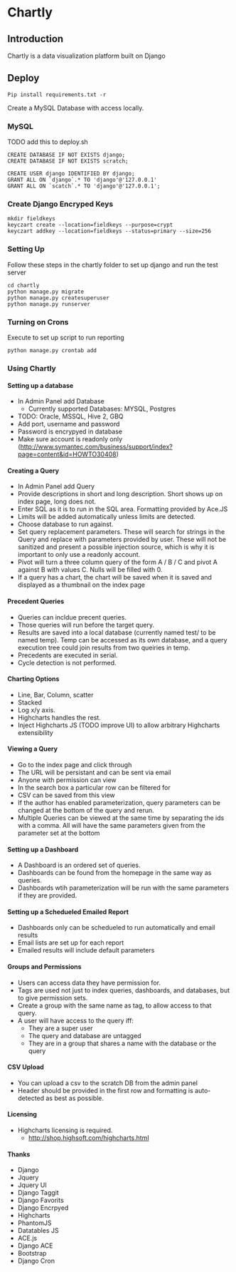 # Chartly

## Introduction

Chartly is a data visualization platform built on Django

## Deploy

```
Pip install requirements.txt -r
```
Create a MySQL Database with access locally. 

### MySQL 
TODO add this to deploy.sh
```
CREATE DATABASE IF NOT EXISTS django;
CREATE DATABASE IF NOT EXISTS scratch;

CREATE USER django IDENTIFIED BY django;
GRANT ALL ON `django`.* TO 'django'@'127.0.0.1'
GRANT ALL ON `scatch`.* TO 'django'@'127.0.0.1';

```

### Create Django Encryped Keys

```
mkdir fieldkeys
keyczart create --location=fieldkeys --purpose=crypt
keyczart addkey --location=fieldkeys --status=primary --size=256
```
### Setting Up

Follow these steps in the chartly folder to set up django and run the test server
```
cd chartly
python manage.py migrate
python manage.py createsuperuser
python manage.py runserver
````
### Turning on Crons
Execute to set up script to run reporting
```
python manage.py crontab add
```

### Using Chartly

#### Setting up a database
* In Admin Panel add Database
  * Currently supported Databases: MYSQL, Postgres
* TODO: Oracle, MSSQL, Hive 2, GBQ
* Add port, username and password
* Password is encrypyed in database
* Make sure account is readonly only (http://www.symantec.com/business/support/index?page=content&id=HOWTO30408)

#### Creating a Query
* In Admin Panel add Query
* Provide descriptions in short and long description.  Short shows up on index page, long does not.
* Enter SQL as it is to run in the SQL area.  Formatting provided by Ace.JS
* Limits will be added automatically unless limits are detected.
* Choose database to run against.
* Set query replacement parameters.  These will search for strings in the Query and replace with parameters provided by user.  These will not be sanitized and present a possible injection source, which is why it is important to only use a readonly account.
* Pivot will turn a three column query of the form A / B / C and pivot A against B with values C.  Nulls will be filled with 0.
* If a query has a chart, the chart will be saved when it is saved and displayed as a thumbnail on the index page

#### Precedent Queries
* Queries can incldue precent queries.
* Those queries will run before the target query.
* Results are saved into a local database (currently named test/ to be named temp).  Temp can be accessed as its own database, and a query execution tree could join results from two queiries in temp. 
* Precedents are executed in serial.
* Cycle detection is not performed.

#### Charting Options
* Line, Bar, Column, scatter
* Stacked
* Log x/y axis.
* Highcharts handles the rest.
* Inject Highcharts JS (TODO improve UI) to allow arbitrary Highcharts extensibility

#### Viewing a Query
* Go to the index page and click through
* The URL will be persistant and can be sent via email
* Anyone with permission can view
* In the search box a particular row can be filtered for
* CSV can be saved from this view
* If the author has enabled parameterization, query parameters can be changed at the bottom of the query and rerun.
* Multiple Queries can be viewed at the same time by separating the ids with a comma.  All will have the same parameters given from the parameter set at the bottom

#### Setting up a Dashboard
* A Dashboard is an ordered set of queries.
* Dashboards can be found from the homepage in the same way as queries.
* Dashboards wtih parameterization will be run with the same parameters if they are provided.

#### Setting up a Schedueled Emailed Report
* Dashboards only can be schedueled to run automatically and email results
* Email lists are set up for each report
* Emailed results will include default parameters

#### Groups and Permissions
* Users can access data they have permission for.  
* Tags are used not just to index queries, dashboards, and databases, but to give permission sets.
* Create a group with the same name as tag, to allow access to that query.
* A user will have access to the query iff:
  * They are a super user
  * The query and database are untagged
  * They are in a group that shares a name with the database or the query


#### CSV Upload
* You can upload a csv to the scratch DB from the admin panel
* Header should be provided in the first row and formatting is auto-detected as best as possible.

#### Licensing
* Highcharts licensing is required.
  * http://shop.highsoft.com/highcharts.html

#### Thanks
* Django
* Jquery
* Jquery UI
* Django Taggit
* Django Favorits
* Django Encrpyed
* Highcharts
* PhantomJS
* Datatables JS
* ACE.js
* Django ACE
* Bootstrap
* Django Cron